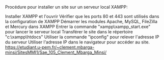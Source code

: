 Procédure pour installer un site sur un serveur local XAMPP:

Installer XAMPP et l'ouvrir
Vérifier que les ports 80 et 443 sont utilisés dans la configuration de XAMPP
Démarrer les modules Apache, MySQL, FileZilla et Mercury dans XAMPP
Entrer la commande "xampp\xampp_start.exe" pour lancer le serveur local
Transférer le site dans le répertoire "c:\xampp\htdocs"
Utiliser la commande "ipconfig" pour relever l'adresse IP du serveur
Utiliser l'adresse IP dans le navigateur pour accéder au site.
https://etudiant.u-pem.fr/~clement.mbarga-minsi/SitesMMI1/Sae_105_Clement_Mbarga_Minsi/